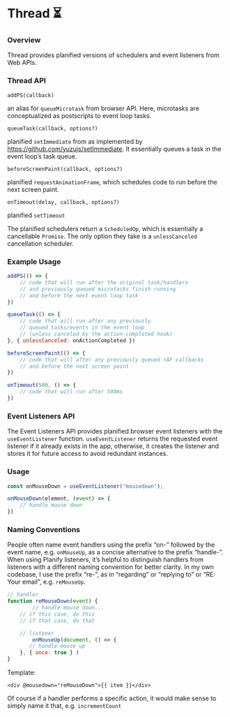 # Thread ⏳

### Overview

Thread provides planified versions of schedulers and event listeners from Web APIs.

### Thread API

`addPS(callback)` 

an alias for `queueMicrotask` from browser API. Here, microtasks are conceptualized as postscripts to event loop tasks.

`queueTask(callback, options?)`

planified `setImmediate` from as implemented by https://github.com/yuzujs/setImmediate. It essentially queues a task in the event loop’s task queue.

`beforeScreenPaint(callback, options?)`

planified `requestAnimationFrame`, which schedules code to run before the next screen paint.

`onTimeout(delay, callback, options?)`

planified `setTimeout`

The planified schedulers return a `ScheduledOp`, which is essentially a cancellable `Promise`. The only option they take is a `unlessCanceled` cancellation scheduler.

### Example Usage

```jsx
addPS(() => {
    // code that will run after the original task/handlers 
    // and previously queued microtasks finish running
    // and before the next event loop task
})

queueTask(() => {
    // code that will run after any previously 
    // queued tasks/events in the event loop
    // (unless canceled by the action-completed hook)
}, { unlessCanceled: onActionCompleted })

beforeScreenPaint(() => {
    // code that will after any previously queued rAF callbacks
    // and before the next screen paint
})

onTimeout(500, () => {
    // code that will run after 500ms
})
```

### Event Listeners API

The Event Listeners API provides planified browser event listeners with the `useEventListener` function. `useEventListener` returns the requested event listener if it already exists in the app, otherwise, it creates the listener and stores it for future access to avoid redundant instances.

### Usage

```jsx
const onMouseDown = useEventListener("mousedown");

onMouseDown(element, (event) => {
    // handle mouse down
})
```

### Naming Conventions

People often name event handlers using the prefix “on-” followed by the event name, e.g. `onMouseUp`, as a concise alternative to the prefix “handle-”. When using Planify listeners, it’s helpful to distinguish handlers from listeners with a different naming convention for better clarity. In my own codebase, I use the prefix “re-”, as in “regarding” or “replying to” or “RE: Your email”, e.g. `reMouseUp`. 

```jsx
// handler
function reMouseDown(event) {
		// handle mouse down...
    // if this case, do this
    // if that case, do that

    // listener
		onMouseUp(document, () => {
       // handle mouse up
    }, { once: true } )
}
```

Template:

```tsx
<div @mousedown="reMouseDown">{{ item }}</div>
```

Of course if a handler performs a specific action, it would make sense to simply name it that, e.g. `incrementCount`